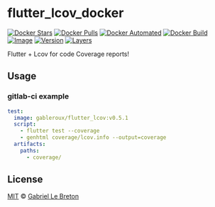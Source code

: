 # flutter_lcov_docker

[![Docker Stars](https://img.shields.io/docker/stars/gableroux/flutter_lcov_docker.svg)](https://hub.docker.com/r/gableroux/flutter_lcov_docker)
[![Docker Pulls](https://img.shields.io/docker/pulls/gableroux/flutter_lcov_docker.svg)](https://hub.docker.com/r/gableroux/flutter_lcov_docker)
[![Docker Automated](https://img.shields.io/docker/automated/gableroux/flutter_lcov_docker.svg)](https://hub.docker.com/r/gableroux/flutter_lcov_docker)
[![Docker Build](https://img.shields.io/docker/build/gableroux/flutter_lcov_docker.svg)](https://hub.docker.com/r/gableroux/flutter_lcov_docker)
[![Image](https://images.microbadger.com/badges/image/gableroux/flutter_lcov_docker.svg)](https://microbadger.com/images/gableroux/flutter_lcov_docker)
[![Version](https://images.microbadger.com/badges/version/gableroux/flutter_lcov_docker.svg)](https://microbadger.com/images/gableroux/flutter_lcov_docker)
[![Layers](https://images.microbadger.com/badges/image/gableroux/flutter_lcov_docker.svg)](https://microbadger.com/images/gableroux/flutter_lcov_docker)

Flutter + Lcov for code Coverage reports!

## Usage

### gitlab-ci example

```yaml
test:
  image: gableroux/flutter_lcov:v0.5.1
  script:
    - flutter test --coverage
    - genhtml coverage/lcov.info --output=coverage
  artifacts:
    paths:
      - coverage/
```

## License

[MIT](LICENSE.md) © [Gabriel Le Breton](https://gableroux.com)

